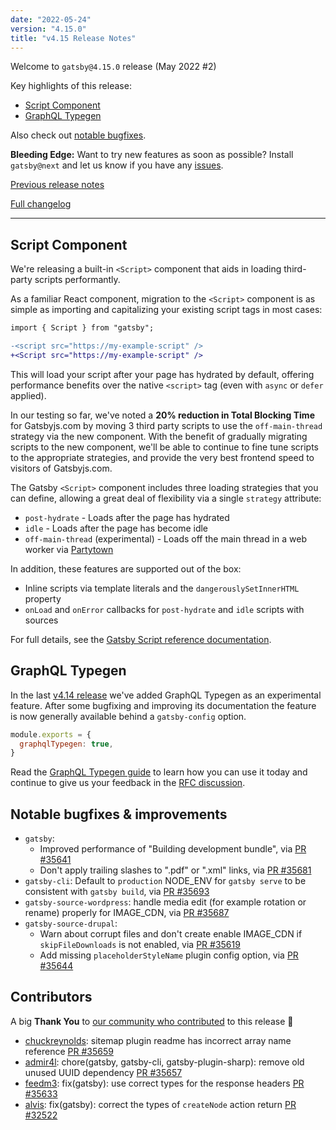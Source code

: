 ```yaml
---
date: "2022-05-24"
version: "4.15.0"
title: "v4.15 Release Notes"
---
```


Welcome to `gatsby@4.15.0` release (May 2022 #2)

Key highlights of this release:

- [Script Component](#script-component)
- [GraphQL Typegen](#graphql-typegen)

Also check out [notable bugfixes](#notable-bugfixes--improvements).

**Bleeding Edge:** Want to try new features as soon as possible? Install `gatsby@next` and let us know if you have any [issues](https://github.com/gatsbyjs/gatsby/issues).

[Previous release notes](/docs/reference/release-notes/v4.14)

[Full changelog][full-changelog]

---

## Script Component

We're releasing a built-in `<Script>` component that aids in loading third-party scripts performantly.

As a familiar React component, migration to the `<Script>` component is as simple as importing and capitalizing your existing script tags in most cases:

```diff
import { Script } from "gatsby";

-<script src="https://my-example-script" />
+<Script src="https://my-example-script" />
```

This will load your script after your page has hydrated by default, offering performance benefits over the native `<script>` tag (even with `async` or `defer` applied).

In our testing so far, we've noted a **20% reduction in Total Blocking Time** for Gatsbyjs.com by moving 3 third party scripts to use the `off-main-thread` strategy via the new component. With the benefit of gradually migrating scripts to the new component, we'll be able to continue to fine tune scripts to the appropriate strategies, and provide the very best frontend speed to visitors of Gatsbyjs.com.

The Gatsby `<Script>` component includes three loading strategies that you can define, allowing a great deal of flexibility via a single `strategy` attribute:

- `post-hydrate` - Loads after the page has hydrated
- `idle` - Loads after the page has become idle
- `off-main-thread` (experimental) - Loads off the main thread in a web worker via [Partytown](https://partytown.builder.io)

In addition, these features are supported out of the box:

- Inline scripts via template literals and the `dangerouslySetInnerHTML` property
- `onLoad` and `onError` callbacks for `post-hydrate` and `idle` scripts with sources

For full details, see the [Gatsby Script reference documentation](/docs/reference/built-in-components/gatsby-script/).

## GraphQL Typegen

In the last [v4.14 release](/docs/reference/release-notes/v4.14/#experimental-graphql-typegen) we've added GraphQL Typegen as an experimental feature. After some bugfixing and improving its documentation the feature is now generally available behind a `gatsby-config` option.

```js:title=gatsby-config.js
module.exports = {
  graphqlTypegen: true,
}
```

Read the [GraphQL Typegen guide](/docs/how-to/local-development/graphql-typegen) to learn how you can use it today and continue to give us your feedback in the [RFC discussion](https://github.com/gatsbyjs/gatsby/discussions/35420).

## Notable bugfixes & improvements

- `gatsby`:
  - Improved performance of "Building development bundle", via [PR #35641](https://github.com/gatsbyjs/gatsby/pull/35641)
  - Don't apply trailing slashes to ".pdf" or ".xml" links, via [PR #35681](https://github.com/gatsbyjs/gatsby/pull/35681)
- `gatsby-cli`: Default to `production` NODE_ENV for `gatsby serve` to be consistent with `gatsby build`, via [PR #35693](https://github.com/gatsbyjs/gatsby/pull/35693)
- `gatsby-source-wordpress`: handle media edit (for example rotation or rename) properly for IMAGE_CDN, via [PR #35687](https://github.com/gatsbyjs/gatsby/pull/35687)
- `gatsby-source-drupal`:
  - Warn about corrupt files and don't create enable IMAGE_CDN if `skipFileDownloads` is not enabled, via [PR #35619](https://github.com/gatsbyjs/gatsby/pull/35619)
  - Add missing `placeholderStyleName` plugin config option, via [PR #35644](https://github.com/gatsbyjs/gatsby/pull/35644)

## Contributors

A big **Thank You** to [our community who contributed][full-changelog] to this release 💜

- [chuckreynolds](https://github.com/chuckreynolds): sitemap plugin readme has incorrect array name reference [PR #35659](https://github.com/gatsbyjs/gatsby/pull/35659)
- [admir4l](https://github.com/admir4l): chore(gatsby, gatsby-cli, gatsby-plugin-sharp): remove old unused UUID dependency [PR #35657](https://github.com/gatsbyjs/gatsby/pull/35657)
- [feedm3](https://github.com/feedm3): fix(gatsby): use correct types for the response headers [PR #35633](https://github.com/gatsbyjs/gatsby/pull/35633)
- [alvis](https://github.com/alvis): fix(gatsby): correct the types of `createNode` action return [PR #32522](https://github.com/gatsbyjs/gatsby/pull/32522)

[full-changelog]: https://github.com/gatsbyjs/gatsby/compare/gatsby@4.15.0-next.0...gatsby@4.15.0
